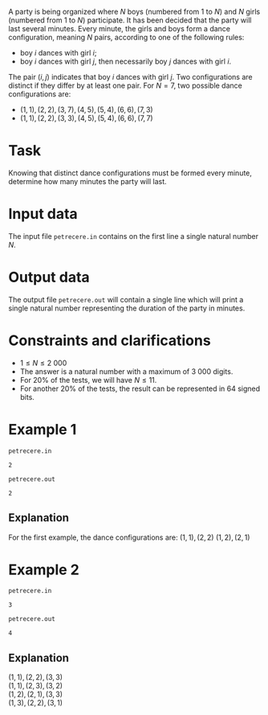 A party is being organized where $N$ boys (numbered from $1$ to $N$) and $N$ girls (numbered from $1$ to $N$) participate. It has been decided that the party will last several minutes. Every minute, the girls and boys form a dance configuration, meaning $N$ pairs, according to one of the following rules:

* boy $i$ dances with girl $i$;
* boy $i$ dances with girl $j$, then necessarily boy $j$ dances with girl $i$.

The pair $(i, j)$ indicates that boy $i$ dances with girl $j$. Two configurations are distinct if they differ by at least one pair. For $N = 7$, two possible dance configurations are:

* $(1, 1), (2, 2), (3, 7), (4, 5), (5, 4), (6, 6), (7, 3)$
* $(1, 1), (2, 2), (3, 3), (4, 5), (5, 4), (6, 6), (7, 7)$

# Task

Knowing that distinct dance configurations must be formed every minute, determine how many minutes the party will last.

# Input data

The input file `petrecere.in` contains on the first line a single natural number $N$.

# Output data

The output file `petrecere.out` will contain a single line which will print a single natural number representing the duration of the party in minutes.

# Constraints and clarifications

* $1 \leq N \leq 2\ 000$
* The answer is a natural number with a maximum of $3\ 000$ digits.
* For $20$\% of the tests, we will have $N \leq 11$.
* For another $20$\% of the tests, the result can be represented in $64$ signed bits.

# Example 1

`petrecere.in`
```
2
```

`petrecere.out`
```
2
```

## Explanation

For the first example, the dance configurations are:
$(1, 1), (2, 2)$
$(1, 2), (2, 1)$

# Example 2

`petrecere.in`
```
3
```

`petrecere.out`
```
4
```

## Explanation

$(1, 1), (2, 2), (3, 3)$  
$(1, 1), (2, 3), (3, 2)$  
$(1, 2), (2, 1), (3, 3)$  
$(1, 3), (2, 2), (3, 1)$